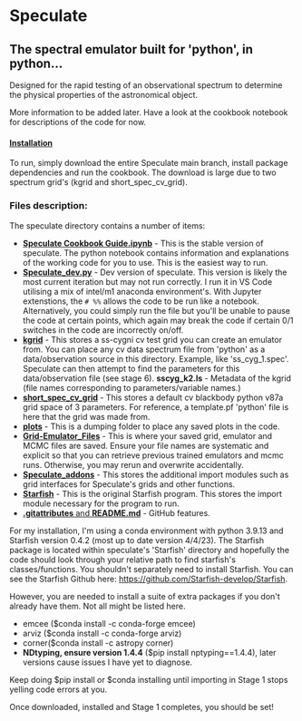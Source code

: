 # Speculate

## The spectral emulator built for 'python', in python...

Designed for the rapid testing of an observational spectrum to determine the physical properties of the astronomical object. 

More information to be added later. Have a look at the cookbook notebook for descriptions of the code for now.  

#### <u>**Installation**</u>

To run, simply download the entire Speculate main branch, install package dependencies and run the cookbook. The download is large due to two spectrum grid's (kgrid and short_spec_cv_grid).

### Files description:
The speculate directory contains a number of items:
- <u>**Speculate Cookbook Guide.ipynb**</u> - This is the stable version of speculate. The python notebook contains information and explanations of the working code for you to use. This is the easiest way to run. 
- <u>**Speculate_dev.py**</u> - Dev version of speculate. This version is likely the most current iteration but may not run correctly. I run it in VS Code utilising a mix of intel/m1 anaconda environment's. With Jupyter extenstions, the `# %%` allows the code to be run like a notebook. Alternatively, you could simply run the file but you'll be unable to pause the code at certain points, which again may break the code if certain 0/1 switches in the code are incorrectly on/off.
- <u>**kgrid**</u> - This stores a ss-cygni cv test grid you can create an emulator from. You can place any cv data spectrum file from 'python' as a data/observation source in this directory. Example, like 'ss_cyg_1.spec'. Speculate can then attempt to find the parameters for this data/observation file (see stage 6). **sscyg_k2.ls** - Metadata of the kgrid (file names corresponding to parameters/variable names.)
- <u>**short_spec_cv_grid**</u> - This stores a default cv blackbody python v87a grid space of 3 parameters. For reference, a template.pf 'python' file is here that the grid was made from.
- <u>**plots**</u> - This is a dumping folder to place any saved plots in the code.
- <u>**Grid-Emulator_Files**</u> - This is where your saved grid, emulator and MCMC files are saved. Ensure your file names are systematic and explicit so that you can retrieve previous trained emulators and mcmc runs. Otherwise, you may rerun and overwrite accidentally. 
- <u>**Speculate_addons**</u> - This stores the additional import modules such as grid interfaces for Speculate's grids and other functions.
- <u>**Starfish**</u> - This is the original Starfish program. This stores the import module necessary for the program to run.
- <u>**.gitattributes** and **README.md**</u> - GitHub features. 



For my installation, I'm using a conda environment with python 3.9.13 and Starfish version 0.4.2 (most up to date version 4/4/23). The Starfish package is located within speculate's 'Starfish' directory and hopefully the code should look through your relative path to find starfish's classes/functions. You shouldn't separately need to install Starfish. You can see the Starfish Github here: https://github.com/Starfish-develop/Starfish. 

However, you are needed to install a suite of extra packages if you don't already have them. Not all might be listed here. 
- emcee ($conda install -c conda-forge emcee)
- arviz ($conda install -c conda-forge arviz)
- corner($conda install -c astropy corner)
- **NDtyping, ensure version 1.4.4** ($pip install nptyping==1.4.4), later versions cause issues I have yet to diagnose.

Keep doing $pip install or $conda installing until importing in Stage 1 stops yelling code errors at you. 

Once downloaded, installed and Stage 1 completes, you should be set! 